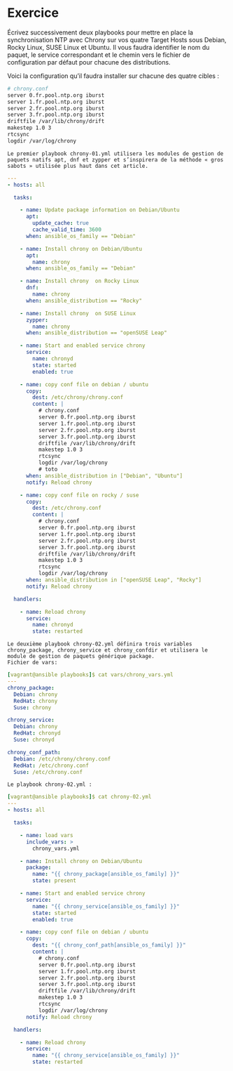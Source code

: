 # Exercice

Écrivez successivement deux playbooks pour mettre en place la synchronisation NTP avec Chrony sur vos quatre Target Hosts sous Debian, Rocky Linux, SUSE Linux et Ubuntu. Il vous faudra identifier le nom du paquet, le service correspondant et le chemin vers le fichier de configuration par défaut pour chacune des distributions.

Voici la configuration qu’il faudra installer sur chacune des quatre cibles :
```bash
# chrony.conf
server 0.fr.pool.ntp.org iburst
server 1.fr.pool.ntp.org iburst
server 2.fr.pool.ntp.org iburst
server 3.fr.pool.ntp.org iburst
driftfile /var/lib/chrony/drift
makestep 1.0 3
rtcsync
logdir /var/log/chrony
```
    Le premier playbook chrony-01.yml utilisera les modules de gestion de paquets natifs apt, dnf et zypper et s’inspirera de la méthode « gros sabots » utilisée plus haut dans cet article.
```yaml
---
- hosts: all

  tasks:

    - name: Update package information on Debian/Ubuntu
      apt:
        update_cache: true
        cache_valid_time: 3600
      when: ansible_os_family == "Debian"

    - name: Install chrony on Debian/Ubuntu
      apt:
        name: chrony
      when: ansible_os_family == "Debian"

    - name: Install chrony  on Rocky Linux
      dnf:
        name: chrony
      when: ansible_distribution == "Rocky"

    - name: Install chrony  on SUSE Linux
      zypper:
        name: chrony
      when: ansible_distribution == "openSUSE Leap"

    - name: Start and enabled service chrony
      service:
        name: chronyd
        state: started
        enabled: true

    - name: copy conf file on debian / ubuntu
      copy:
        dest: /etc/chrony/chrony.conf
        content: |
          # chrony.conf
          server 0.fr.pool.ntp.org iburst
          server 1.fr.pool.ntp.org iburst
          server 2.fr.pool.ntp.org iburst
          server 3.fr.pool.ntp.org iburst
          driftfile /var/lib/chrony/drift
          makestep 1.0 3
          rtcsync
          logdir /var/log/chrony
          # toto
      when: ansible_distribution in ["Debian", "Ubuntu"]
      notify: Reload chrony

    - name: copy conf file on rocky / suse
      copy:
        dest: /etc/chrony.conf
        content: |
          # chrony.conf
          server 0.fr.pool.ntp.org iburst
          server 1.fr.pool.ntp.org iburst
          server 2.fr.pool.ntp.org iburst
          server 3.fr.pool.ntp.org iburst
          driftfile /var/lib/chrony/drift
          makestep 1.0 3
          rtcsync
          logdir /var/log/chrony
      when: ansible_distribution in ["openSUSE Leap", "Rocky"]
      notify: Reload chrony

  handlers:

    - name: Reload chrony
      service:
        name: chronyd
        state: restarted
```
    Le deuxième playbook chrony-02.yml définira trois variables chrony_package, chrony_service et chrony_confdir et utilisera le module de gestion de paquets générique package.
    Fichier de vars:  
```yaml
[vagrant@ansible playbooks]$ cat vars/chrony_vars.yml
---
chrony_package:
  Debian: chrony
  RedHat: chrony
  Suse: chrony

chrony_service:
  Debian: chrony
  RedHat: chronyd
  Suse: chronyd

chrony_conf_path:
  Debian: /etc/chrony/chrony.conf
  RedHat: /etc/chrony.conf
  Suse: /etc/chrony.conf
```
    Le playbook chrony-02.yml :
```yaml
[vagrant@ansible playbooks]$ cat chrony-02.yml
---
- hosts: all

  tasks:

    - name: load vars
      include_vars: >
        chrony_vars.yml

    - name: Install chrony on Debian/Ubuntu
      package:
        name: "{{ chrony_package[ansible_os_family] }}"
        state: present

    - name: Start and enabled service chrony
      service:
        name: "{{ chrony_service[ansible_os_family] }}"
        state: started
        enabled: true

    - name: copy conf file on debian / ubuntu
      copy:
        dest: "{{ chrony_conf_path[ansible_os_family] }}"
        content: |
          # chrony.conf
          server 0.fr.pool.ntp.org iburst
          server 1.fr.pool.ntp.org iburst
          server 2.fr.pool.ntp.org iburst
          server 3.fr.pool.ntp.org iburst
          driftfile /var/lib/chrony/drift
          makestep 1.0 3
          rtcsync
          logdir /var/log/chrony
      notify: Reload chrony

  handlers:

    - name: Reload chrony
      service:
        name: "{{ chrony_service[ansible_os_family] }}"
        state: restarted
```
